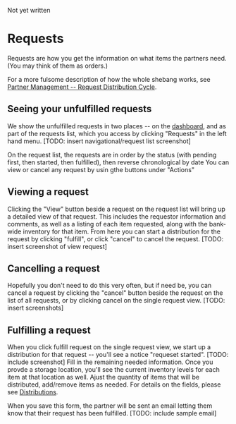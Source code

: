 Not yet written
# Requests
Requests are how you get the information on what items the partners need.  (You may think of them as orders.)

For a more fulsome description of how the whole shebang works,  see [Partner Management -- Request Distribution Cycle](pm_request_distribution_cycle.md).

## Seeing your unfulfilled requests
We show the unfulfilled requests in two places -- on the [dashboard](essentials_dashboard.md),  and as part of the requests list, which you access by clicking "Requests" in the left hand menu.
[TODO:  insert navigational/request list screenshot]

On the request list,  the requests are in order by the status (with pending first, then started, then fulfilled), then reverse chronological by date
You can view or cancel any request by usin gthe buttons under "Actions"

## Viewing a request
Clicking the "View" button beside a request on the request list will bring up a detailed view of that request.  This includes the requestor information and comments, as well as a listing of each item requested, 
along with the bank-wide inventory for that item.
From here you can start a distribution for the request by clicking "fulfill", or click "cancel" to cancel the request.
[TODO:  insert screenshot of view request]



## Cancelling a request
Hopefully you don't need to do this very often, but if need be, you can cancel a request by clicking the "cancel" button beside the request on the list of all requests, or by clicking cancel on the single request view.
[TODO: insert screenshots]

## Fulfilling a request
When you click fulfill request on the single request view,  we start up a distribution for that request -- you'll see a notice "requeset started".
[TODO: include screenshot] 
Fill in the remaining needed information.  Once you provde a storage location,  you'll see the current inventory levels for each item at that location as well.  Ajust the quantity of items that will be distributed, add/remove items as needed.  For details on the fields, please see [Distributions](essentials_distributions.md).

When you save this form,  the partner will be sent an email letting them know that their request has been fulfilled.
[TODO:  include sample email]
